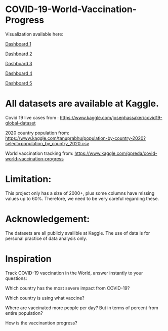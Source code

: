 # COVID-19-World-Vaccination-Progress

Visualization available here:

[Dashboard 1](https://public.tableau.com/profile/fengshou.liang#!/vizhome/Covidvaccinationprogress/Dashboard4)

[Dashboard 2](https://public.tableau.com/profile/fengshou.liang#!/vizhome/Covidvaccinationprogress/Dashboard1)

[Dashboard 3](https://public.tableau.com/profile/fengshou.liang#!/vizhome/Covidvaccinationprogress/Dashboard2)

[Dashboard 4](https://public.tableau.com/profile/fengshou.liang#!/vizhome/Covidvaccinationprogress/Dashboard3)

[Dashboard 5](https://public.tableau.com/profile/fengshou.liang#!/vizhome/Covidvaccinationprogress/Dashboard5)


# All datasets are available at Kaggle.

Covid 19 live cases from : https://www.kaggle.com/josephassaker/covid19-global-dataset

2020 country population from: https://www.kaggle.com/tanuprabhu/population-by-country-2020?select=population_by_country_2020.csv

World vaccination tracking from: https://www.kaggle.com/gpreda/covid-world-vaccination-progress


# Limitation:
This project only has a size of 2000+, plus some columns have missing values up to 60%. Therefore, we need to be very careful regarding these. 

# Acknowledgement:
The datasets are all publicly availible at Kaggle. The use of data is for personal practice of data analysis only. 

# Inspiration
Track COVID-19 vaccination in the World, answer instantly to your questions:

Which country has the most severe impact from COVID-19?

Which country is using what vaccine?

Where are vaccinated more people per day? But in terms of percent from entire population? 

How is the vaccinantion progress? 
